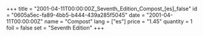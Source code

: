 +++
title = "2001-04-11T00:00:00Z_Seventh_Edition_Compost_[es]_false"
id = "0605a5ec-fa89-4bb5-b444-439a285f5045"
date = "2001-04-11T00:00:00Z"
name = "Compost"
lang = ["es"]
price = "1.45"
quantity = 1
foil = false
set = "Seventh Edition"
+++
